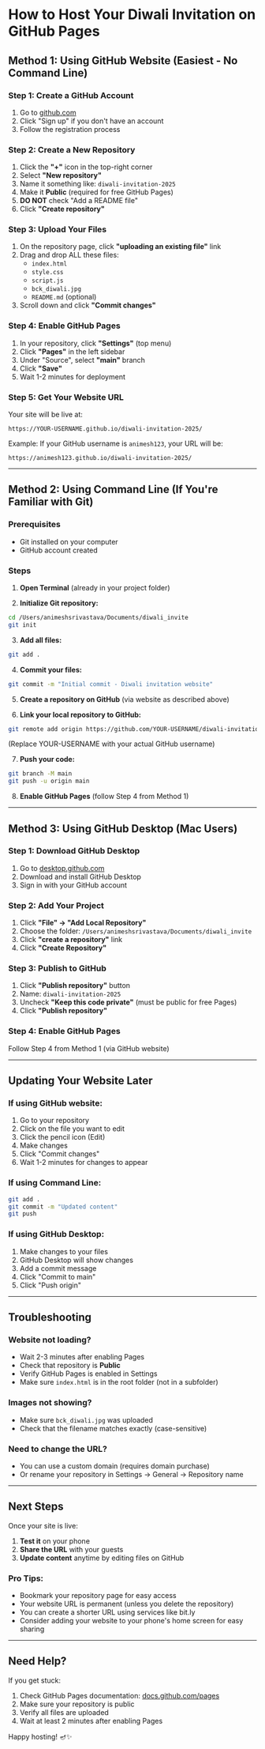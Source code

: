 # How to Host Your Diwali Invitation on GitHub Pages

## Method 1: Using GitHub Website (Easiest - No Command Line)

### Step 1: Create a GitHub Account
1. Go to [github.com](https://github.com)
2. Click "Sign up" if you don't have an account
3. Follow the registration process

### Step 2: Create a New Repository
1. Click the **"+"** icon in the top-right corner
2. Select **"New repository"**
3. Name it something like: `diwali-invitation-2025`
4. Make it **Public** (required for free GitHub Pages)
5. **DO NOT** check "Add a README file"
6. Click **"Create repository"**

### Step 3: Upload Your Files
1. On the repository page, click **"uploading an existing file"** link
2. Drag and drop ALL these files:
   - `index.html`
   - `style.css`
   - `script.js`
   - `bck_diwali.jpg`
   - `README.md` (optional)
3. Scroll down and click **"Commit changes"**

### Step 4: Enable GitHub Pages
1. In your repository, click **"Settings"** (top menu)
2. Click **"Pages"** in the left sidebar
3. Under "Source", select **"main"** branch
4. Click **"Save"**
5. Wait 1-2 minutes for deployment

### Step 5: Get Your Website URL
Your site will be live at:
```
https://YOUR-USERNAME.github.io/diwali-invitation-2025/
```

Example: If your GitHub username is `animesh123`, your URL will be:
```
https://animesh123.github.io/diwali-invitation-2025/
```

---

## Method 2: Using Command Line (If You're Familiar with Git)

### Prerequisites
- Git installed on your computer
- GitHub account created

### Steps

1. **Open Terminal** (already in your project folder)

2. **Initialize Git repository:**
```bash
cd /Users/animeshsrivastava/Documents/diwali_invite
git init
```

3. **Add all files:**
```bash
git add .
```

4. **Commit your files:**
```bash
git commit -m "Initial commit - Diwali invitation website"
```

5. **Create a repository on GitHub** (via website as described above)

6. **Link your local repository to GitHub:**
```bash
git remote add origin https://github.com/YOUR-USERNAME/diwali-invitation-2025.git
```
(Replace YOUR-USERNAME with your actual GitHub username)

7. **Push your code:**
```bash
git branch -M main
git push -u origin main
```

8. **Enable GitHub Pages** (follow Step 4 from Method 1)

---

## Method 3: Using GitHub Desktop (Mac Users)

### Step 1: Download GitHub Desktop
1. Go to [desktop.github.com](https://desktop.github.com)
2. Download and install GitHub Desktop
3. Sign in with your GitHub account

### Step 2: Add Your Project
1. Click **"File" → "Add Local Repository"**
2. Choose the folder: `/Users/animeshsrivastava/Documents/diwali_invite`
3. Click **"create a repository"** link
4. Click **"Create Repository"**

### Step 3: Publish to GitHub
1. Click **"Publish repository"** button
2. Name: `diwali-invitation-2025`
3. Uncheck **"Keep this code private"** (must be public for free Pages)
4. Click **"Publish repository"**

### Step 4: Enable GitHub Pages
Follow Step 4 from Method 1 (via GitHub website)

---

## Updating Your Website Later

### If using GitHub website:
1. Go to your repository
2. Click on the file you want to edit
3. Click the pencil icon (Edit)
4. Make changes
5. Click "Commit changes"
6. Wait 1-2 minutes for changes to appear

### If using Command Line:
```bash
git add .
git commit -m "Updated content"
git push
```

### If using GitHub Desktop:
1. Make changes to your files
2. GitHub Desktop will show changes
3. Add a commit message
4. Click "Commit to main"
5. Click "Push origin"

---

## Troubleshooting

### Website not loading?
- Wait 2-3 minutes after enabling Pages
- Check that repository is **Public**
- Verify GitHub Pages is enabled in Settings
- Make sure `index.html` is in the root folder (not in a subfolder)

### Images not showing?
- Make sure `bck_diwali.jpg` was uploaded
- Check that the filename matches exactly (case-sensitive)

### Need to change the URL?
- You can use a custom domain (requires domain purchase)
- Or rename your repository in Settings → General → Repository name

---

## Next Steps

Once your site is live:
1. **Test it** on your phone
2. **Share the URL** with your guests
3. **Update content** anytime by editing files on GitHub

### Pro Tips:
- Bookmark your repository page for easy access
- Your website URL is permanent (unless you delete the repository)
- You can create a shorter URL using services like bit.ly
- Consider adding your website to your phone's home screen for easy sharing

---

## Need Help?

If you get stuck:
1. Check GitHub Pages documentation: [docs.github.com/pages](https://docs.github.com/pages)
2. Make sure your repository is public
3. Verify all files are uploaded
4. Wait at least 2 minutes after enabling Pages

Happy hosting! 🪔✨
